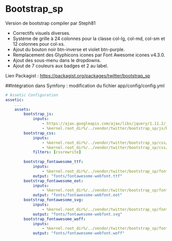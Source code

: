 # Bootstrap_sp
Version de bootstrap compiler par Steph81

* Correctifs visuels diverses.
* Systéme de grille à 24 colonnes pour la classe col-lg, col-md, col-sm et 12 colonnes pour col-xs.
* Ajout du bouton noir btn-inverse et violet btn-purple.
* Remplacement des Glyphicons icones par Font Awesome icones v4.3.0.
* Ajout des sous-menu dans le dropdowns.
* Ajout de 7 couleurs aux badges et 2 au label.

Lien Packagist : https://packagist.org/packages/twitter/bootstrap_sp

##Intégration dans Symfony :
modification du fichier app/config/config.yml
```yml
# Assetic Configuration
assetic:
    ...
    assets:
        bootstrap_js:
            inputs:
                - https://ajax.googleapis.com/ajax/libs/jquery/1.11.2/jquery.min.js
                - %kernel.root_dir%/../vendor/twitter/bootstrap_sp/js/bootstrap.min.js
        bootstrap_css:
            inputs:
                - %kernel.root_dir%/../vendor/twitter/bootstrap_sp/css/bootstrap.min.css
                - %kernel.root_dir%/../vendor/twitter/bootstrap_sp/css/bootstrap-theme.min.css
            filters: [cssrewrite]
            
        bootstrap_fontawesome_ttf:
            inputs:
                - %kernel.root_dir%/../vendor/twitter/bootstrap_sp/fonts/fontawesome-webfont.ttf
            output: "fonts/fontawesome-webfont.ttf"
        bootstrap_fontawesome_eot:
            inputs:
                - %kernel.root_dir%/../vendor/twitter/bootstrap_sp/fonts/fontawesome-webfont.eot
            output: "fonts/fontawesome-webfont.eot"
        bootstrap_fontawesome_svg:
            inputs:
                - %kernel.root_dir%/../vendor/twitter/bootstrap_sp/fonts/fontawesome-webfont.svg
            output: "fonts/fontawesome-webfont.svg"
        bootstrap_fontawesome_woff:
            inputs:
                - %kernel.root_dir%/../vendor/twitter/bootstrap_sp/fonts/fontawesome-webfont.woff
            output: "fonts/fontawesome-webfont.woff"
  ```
